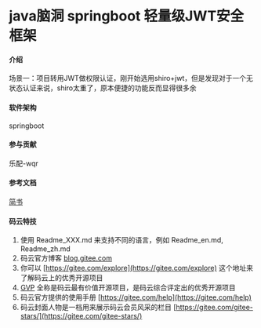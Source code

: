 # java脑洞 springboot 轻量级JWT安全框架

#### 介绍
场景一：项目转用JWT做权限认证，刚开始选用shiro+jwt，但是发现对于一个无状态认证来说，shiro太重了，原本便捷的功能反而显得很多余

#### 软件架构
springboot

#### 参与贡献

乐配-wqr

#### 参考文档
[简书](https://www.jianshu.com/p/c454b7709410)

#### 码云特技

1. 使用 Readme\_XXX.md 来支持不同的语言，例如 Readme\_en.md, Readme\_zh.md
2. 码云官方博客 [blog.gitee.com](https://blog.gitee.com)
3. 你可以 [https://gitee.com/explore](https://gitee.com/explore) 这个地址来了解码云上的优秀开源项目
4. [GVP](https://gitee.com/gvp) 全称是码云最有价值开源项目，是码云综合评定出的优秀开源项目
5. 码云官方提供的使用手册 [https://gitee.com/help](https://gitee.com/help)
6. 码云封面人物是一档用来展示码云会员风采的栏目 [https://gitee.com/gitee-stars/](https://gitee.com/gitee-stars/)